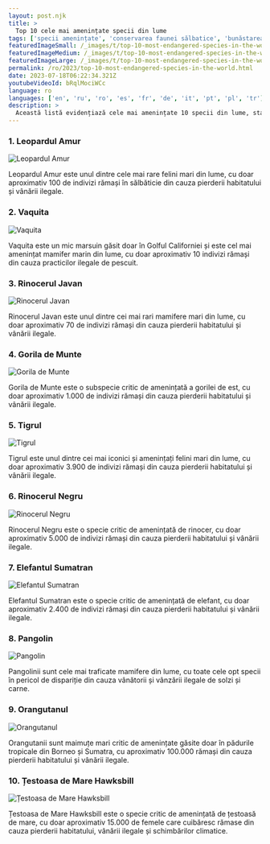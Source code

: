 ```yaml
---
layout: post.njk
title: >
  Top 10 cele mai amenințate specii din lume
tags: ['specii amenințate', 'conservarea faunei sălbatice', 'bunăstarea animalelor']
featuredImageSmall: /_images/t/top-10-most-endangered-species-in-the-world-cover-ro-small.webp
featuredImageMedium: /_images/t/top-10-most-endangered-species-in-the-world-cover-ro-medium.webp
featuredImageLarge: /_images/t/top-10-most-endangered-species-in-the-world-cover-ro-large.webp
permalink: /ro/2023/top-10-most-endangered-species-in-the-world.html
date: 2023-07-18T06:22:34.321Z
youtubeVideoId: bRqlMociWCc
language: ro
languages: ['en', 'ru', 'ro', 'es', 'fr', 'de', 'it', 'pt', 'pl', 'tr']
description: >
  Această listă evidențiază cele mai amenințate 10 specii din lume, starea actuală a populației lor și motivele pentru declinul lor.
---
```


### 1. Leopardul Amur

![Leopardul Amur](/_images/c/cc3a11b251491956211ed376dc2fb2dc-medium.webp)

Leopardul Amur este unul dintre cele mai rare felini mari din lume, cu doar aproximativ 100 de indivizi rămași în sălbăticie din cauza pierderii habitatului și vânării ilegale.

### 2. Vaquita

![Vaquita](/_images/d/d5fe3d2e527448a3e29d4c8637a333de-medium.webp)

Vaquita este un mic marsuin găsit doar în Golful Californiei și este cel mai amenințat mamifer marin din lume, cu doar aproximativ 10 indivizi rămași din cauza practicilor ilegale de pescuit.

### 3. Rinocerul Javan

![Rinocerul Javan](/_images/3/3ca669e528785c1549784ee5cc7cd6e6-medium.webp)

Rinocerul Javan este unul dintre cei mai rari mamifere mari din lume, cu doar aproximativ 70 de indivizi rămași din cauza pierderii habitatului și vânării ilegale.

### 4. Gorila de Munte

![Gorila de Munte](/_images/f/fa8004b0ece46fd39f8eb06a61c26a16-medium.webp)

Gorila de Munte este o subspecie critic de amenințată a gorilei de est, cu doar aproximativ 1.000 de indivizi rămași din cauza pierderii habitatului și vânării ilegale.

### 5. Tigrul

![Tigrul](/_images/a/a3cf49dc2a4817e8ca1250723a4a5862-medium.webp)

Tigrul este unul dintre cei mai iconici și amenințați felini mari din lume, cu doar aproximativ 3.900 de indivizi rămași din cauza pierderii habitatului și vânării ilegale.

### 6. Rinocerul Negru

![Rinocerul Negru](/_images/0/0942e9a05a323d267a1ecab58aaf93f0-medium.webp)

Rinocerul Negru este o specie critic de amenințată de rinocer, cu doar aproximativ 5.000 de indivizi rămași din cauza pierderii habitatului și vânării ilegale.

### 7. Elefantul Sumatran

![Elefantul Sumatran](/_images/a/a4d66fc0abcc5b7e0222cf5e791f6fe9-medium.webp)

Elefantul Sumatran este o specie critic de amenințată de elefant, cu doar aproximativ 2.400 de indivizi rămași din cauza pierderii habitatului și vânării ilegale.

### 8. Pangolin

![Pangolin](/_images/4/4bb634f3057f62c027ef273596a820d5-medium.webp)

Pangolinii sunt cele mai traficate mamifere din lume, cu toate cele opt specii în pericol de dispariție din cauza vânătorii și vânzării ilegale de solzi și carne.

### 9. Orangutanul

![Orangutanul](/_images/c/cb2a1a4735ba90a0de8e425b4960aafb-medium.webp)

Orangutanii sunt maimuțe mari critic de amenințate găsite doar în pădurile tropicale din Borneo și Sumatra, cu aproximativ 100.000 rămași din cauza pierderii habitatului și vânării ilegale.

### 10. Țestoasa de Mare Hawksbill

![Țestoasa de Mare Hawksbill](/_images/d/d9bab50fc8d90bf22573918dc45a4551-medium.webp)

Țestoasa de Mare Hawksbill este o specie critic de amenințată de țestoasă de mare, cu doar aproximativ 15.000 de femele care cuibăresc rămase din cauza pierderii habitatului, vânării ilegale și schimbărilor climatice.

